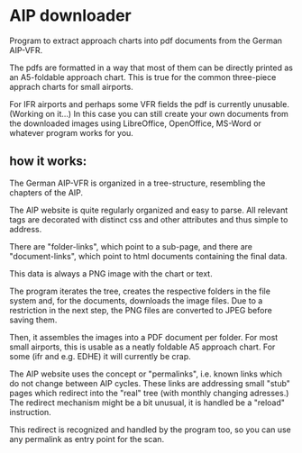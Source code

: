 # AIP downloader

Program to extract approach charts into pdf documents from the German 
AIP-VFR.

The pdfs are formatted in a way that most of them can be directly
printed as an A5-foldable approach chart. This is true for the common
three-piece apprach charts for small airports. 

For IFR airports and perhaps some VFR fields the pdf is currently 
unusable. (Working on it...) In this case you can still create your own documents from 
the downloaded images using LibreOffice, OpenOffice, MS-Word or whatever 
program works for you.

## how it works:

The German AIP-VFR is organized in a tree-structure, resembling the chapters
of the AIP.

The AIP website is quite regularly organized and easy to parse. All
relevant tags are decorated with distinct css and other attributes and 
thus simple to address.

There are "folder-links", which point to a sub-page, and there are 
"document-links", which point to html documents containing the final
data. 

This data is always a PNG image with the chart or text. 

The program iterates the tree, creates the respective folders in 
the file system and, for the documents, downloads the image files. 
Due to a restriction in the next step, the PNG files are converted 
to JPEG before saving them.

Then, it assembles the images into a PDF document per folder. 
For most small airports, this is usable as a neatly foldable A5 approach chart.
For some (ifr and e.g. EDHE) it will currently be crap.  


The AIP website uses the concept or "permalinks", i.e. known links which do 
not change between AIP cycles. These links are addressing small "stub" 
pages which redirect into the "real" tree (with monthly changing adresses.)
The redirect mechanism might be a bit unusual, it is handled be a "reload" instruction. 

This redirect is recognized and handled by the program too, so you can use
any permalink as entry point for the scan.